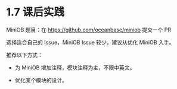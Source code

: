 # 1.7 课后实践

MiniOB 题目：在 <https://github.com/oceanbase/miniob> 提交一个 PR

选择适合自己的 Issue，MiniOB Issue 较少，建议从优化 MiniOB 入手。

推荐以下方式：

- 为 MiniOB 增加注释，模块注释为主，不限中英文。

- 优化某个模块的设计。
